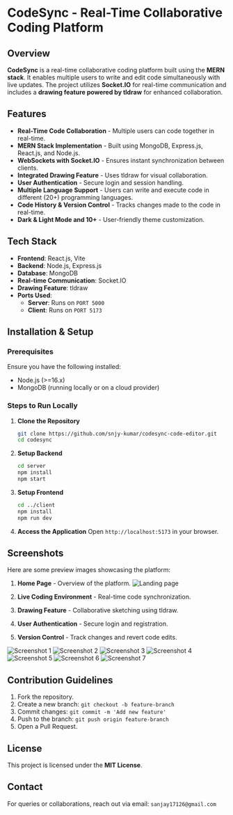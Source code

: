 # CodeSync - Real-Time Collaborative Coding Platform

## Overview
**CodeSync** is a real-time collaborative coding platform built using the **MERN stack**. It enables multiple users to write and edit code simultaneously with live updates. The project utilizes **Socket.IO** for real-time communication and includes a **drawing feature powered by tldraw** for enhanced collaboration.

## Features
- **Real-Time Code Collaboration** - Multiple users can code together in real-time.
- **MERN Stack Implementation** - Built using MongoDB, Express.js, React.js, and Node.js.
- **WebSockets with Socket.IO** - Ensures instant synchronization between clients.
- **Integrated Drawing Feature** - Uses tldraw for visual collaboration.
- **User Authentication** - Secure login and session handling.
- **Multiple Language Support** - Users can write and execute code in different (20+) programming languages.
- **Code History & Version Control** - Tracks changes made to the code in real-time.
- **Dark & Light Mode and 10+** - User-friendly theme customization.

## Tech Stack
- **Frontend**: React.js, Vite
- **Backend**: Node.js, Express.js
- **Database**: MongoDB
- **Real-time Communication**: Socket.IO
- **Drawing Feature**: tldraw
- **Ports Used**:
  - **Server**: Runs on `PORT 5000`
  - **Client**: Runs on `PORT 5173`

## Installation & Setup

### Prerequisites
Ensure you have the following installed:
- Node.js (>=16.x)
- MongoDB (running locally or on a cloud provider)

### Steps to Run Locally
1. **Clone the Repository**
   ```sh
   git clone https://github.com/snjy-kumar/codesync-code-editor.git
   cd codesync
   ```
2. **Setup Backend**
   ```sh
   cd server
   npm install
   npm start
   ```
3. **Setup Frontend**
   ```sh
   cd ../client
   npm install
   npm run dev
   ```
4. **Access the Application**
   Open `http://localhost:5173` in your browser.

## Screenshots
Here are some preview images showcasing the platform:

1. **Home Page** - Overview of the platform.
![Landing page](/client/public/ss/landingpage.png)

2. **Live Coding Environment** - Real-time code synchronization.

3. **Drawing Feature** - Collaborative sketching using tldraw.

4. **User Authentication** - Secure login and registration.

5. **Version Control** - Track changes and revert code edits.

![Screenshot 1](/client/public/ss/step-1.png)
![Screenshot 2](/client/public/ss/step-2.png)
![Screenshot 3](/client/public/ss/step-3.png)
![Screenshot 4](/client/public/ss/step-4.png)
![Screenshot 5](/client/public/ss/step-5.png)
![Screenshot 6](/client/public/ss/step-6.png)
![Screenshot 7](/client/public/ss/step-7.png)

## Contribution Guidelines
1. Fork the repository.
2. Create a new branch: `git checkout -b feature-branch`
3. Commit changes: `git commit -m 'Add new feature'`
4. Push to the branch: `git push origin feature-branch`
5. Open a Pull Request.

## License
This project is licensed under the **MIT License**.

## Contact
For queries or collaborations, reach out via email: `sanjay17126@gmail.com`

